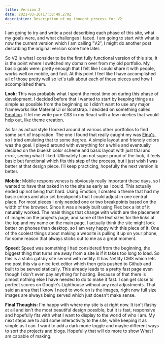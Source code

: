 ```yaml
---
title: Version 2
date: 2021-03-16T17:38:49.270Z
description: Description of my thought process for V2
---
```

I am going to try and write a post describing each phase of this site, what my goals were, and what challenges I faced. I am going to start with what is now the current version which I am calling "V2", I might do another post describing the original version some time later. 

So V2 is what I consider to be the first fully functional version of this site, it is the point where I switched my domain over from my old portfolio. My basic goals were: pretty enough that I felt like I could share it with people, works well on mobile, and fast. At this point I feel like I have accomplished all of those pretty well so let's talk about each of those pieces and how I accomplished them. 

**Look:** This was probably what I spent the most time on during this phase of development. I decided before that I wanted to start by keeping things as simple as possible from the beginning so I didn't want to use any major frameworks like Material UI or Bootstrap. I decided on something called [Emotion](https://emotion.sh/docs/introduction). It let me write pure CSS in my React with a few niceties that would help out, like theme creation.

As far as actual style I looked around at various other portfolios to find some sort of inspiration. The one I found that really caught my was [Eina's](https://www.eina.ca/), so I tried emulating that to some degree. A simple layout and friendly colors was the goal. I played around with everything for a while and eventually decided on the blueish color scheme and basic layout with just trial and error, seeing what I liked. Ultimately I am not super proud of the look, it feels basic but functional which fits this step of the process, but I just wish I was better at that design piece. I'll keep practicing, hopefully the next version is better.

**Mobile:** Mobile responsiveness is obviously really important these days, so I wanted to have that baked in to the site as early as I could. This actually ended up not being that hard. Using Emotion, I created a theme that had my basic colors and also set breakpoints that I could adjust in one central place. For most pieces I only needed one or two breakpoints based on the width of the browser. Since it was already built using Flex box a lot of it naturally worked. The main things that change with width are the placement of images on the projects page, and some of the text sizes for the links at the top and my name on the main page. I actually think the site might look better on phones than desktop, so I am very happy with this piece of it. One of the coolest things about making a website is pulling it up on your phone, for some reason that always sticks out to me as a great moment.

**Speed:** Speed was something I had considered from the beginning, the biggest thing that turns me away from a site is if it takes too long to load. So this is a static gatsby site served with netlify. It has Netlify CMS which lets me post this via a nice text editor which then gets pushed to Github and built to be served statically. This already leads to a pretty fast page even though I don't even pay anything for hosting. Because of that there is almost nothing else I have needed to do to make it fast. I can get close to perfect scores on Google's Lighthouse without any real adjustments. That said an area that I know I need to work on is the images, right now full size images are always being served which just doesn't make sense.

**Final Thoughts:** I'm happy with where my site is at right now. It isn't flashy at all and isn't the most beautiful design possible, but it is fast, responsive and hopefully fits with what I want to display to the world of who I am. My next steps are to add some interactivity to the site, while keeping it as simple as I can. I want to add a dark mode toggle and maybe different ways to sort the projects and blogs. Hopefully that will do more to show What I am capable of making.